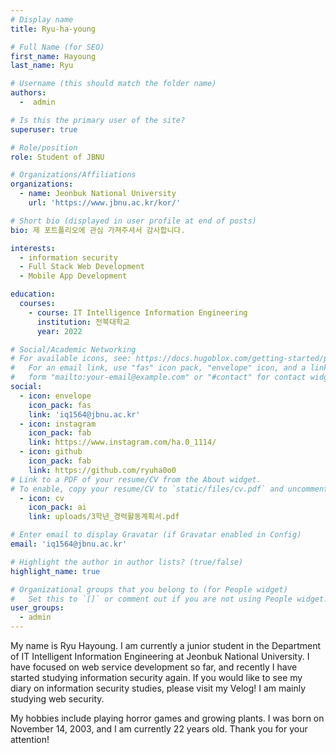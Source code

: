 ```yaml
---
# Display name
title: Ryu-ha-young

# Full Name (for SEO)
first_name: Hayoung
last_name: Ryu

# Username (this should match the folder name)
authors:
  -  admin

# Is this the primary user of the site?
superuser: true

# Role/position
role: Student of JBNU

# Organizations/Affiliations
organizations:
  - name: Jeonbuk National University
    url: 'https://www.jbnu.ac.kr/kor/'

# Short bio (displayed in user profile at end of posts)
bio: 제 포트폴리오에 관심 가져주셔서 감사합니다.

interests:
  - information security
  - Full Stack Web Development
  - Mobile App Development

education:
  courses:
    - course: IT Intelligence Information Engineering
      institution: 전북대학교
      year: 2022

# Social/Academic Networking
# For available icons, see: https://docs.hugoblox.com/getting-started/page-builder/#icons
#   For an email link, use "fas" icon pack, "envelope" icon, and a link in the
#   form "mailto:your-email@example.com" or "#contact" for contact widget.
social:
  - icon: envelope
    icon_pack: fas
    link: 'iq1564@jbnu.ac.kr'
  - icon: instagram
    icon_pack: fab
    link: https://www.instagram.com/ha.0_1114/
  - icon: github
    icon_pack: fab
    link: https://github.com/ryuha0o0
# Link to a PDF of your resume/CV from the About widget.
# To enable, copy your resume/CV to `static/files/cv.pdf` and uncomment the lines below.
  - icon: cv
    icon_pack: ai
    link: uploads/3학년_경력활동계획서.pdf

# Enter email to display Gravatar (if Gravatar enabled in Config)
email: 'iq1564@jbnu.ac.kr'

# Highlight the author in author lists? (true/false)
highlight_name: true

# Organizational groups that you belong to (for People widget)
#   Set this to `[]` or comment out if you are not using People widget.
user_groups:
  - admin
---
```

My name is Ryu Hayoung. I am currently a junior student in the Department of IT Intelligent Information Engineering at Jeonbuk National University. I have focused on web service development so far, and recently I have started studying information security again. If you would like to see my diary on information security studies, please visit my Velog! I am mainly studying web security.

My hobbies include playing horror games and growing plants. I was born on November 14, 2003, and I am currently 22 years old. Thank you for your attention!
